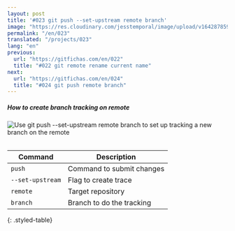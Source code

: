 ```yaml
---
layout: post
title: '#023 git push --set-upstream remote branch'
image: "https://res.cloudinary.com/jesstemporal/image/upload/v1642878598/gitfichas/en/023/thumbnail_ep3jvp.jpg"
permalink: "/en/023"
translated: "/projects/023"
lang: "en"
previous:
  url: "https://gitfichas.com/en/022"
  title: "#022 git remote rename current name"
next:
  url: "https://gitfichas.com/en/024"
  title: "#024 git push remote branch"
---
```

##### How to create branch tracking on remote

<img alt="Use git push --set-upstream remote branch to set up tracking a new branch on the remote" src="https://res.cloudinary.com/jesstemporal/image/upload/v1642878598/gitfichas/en/023/full_hzztch.jpg"><br><br>

| Command | Description |
|---------|-------------|
| `push` | Command to submit changes |
| `--set-upstream` | Flag to create trace |
| `remote` | Target repository |
| `branch` | Branch to do the tracking |
{: .styled-table}
